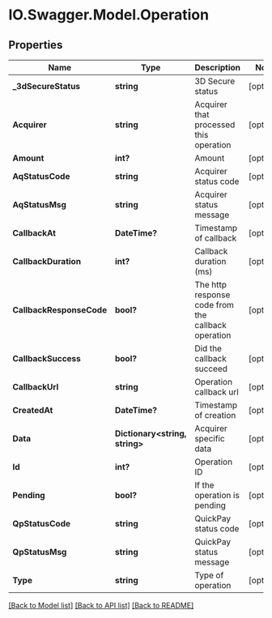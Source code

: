 # IO.Swagger.Model.Operation
## Properties

Name | Type | Description | Notes
------------ | ------------- | ------------- | -------------
**_3dSecureStatus** | **string** | 3D Secure status | [optional] 
**Acquirer** | **string** | Acquirer that processed this operation | [optional] 
**Amount** | **int?** | Amount | [optional] 
**AqStatusCode** | **string** | Acquirer status code | [optional] 
**AqStatusMsg** | **string** | Acquirer status message | [optional] 
**CallbackAt** | **DateTime?** | Timestamp of callback | [optional] 
**CallbackDuration** | **int?** | Callback duration (ms) | [optional] 
**CallbackResponseCode** | **bool?** | The http response code from the callback operation | [optional] 
**CallbackSuccess** | **bool?** | Did the callback succeed | [optional] 
**CallbackUrl** | **string** | Operation callback url | [optional] 
**CreatedAt** | **DateTime?** | Timestamp of creation | [optional] 
**Data** | **Dictionary&lt;string, string&gt;** | Acquirer specific data | [optional] 
**Id** | **int?** | Operation ID | [optional] 
**Pending** | **bool?** | If the operation is pending | [optional] 
**QpStatusCode** | **string** | QuickPay status code | [optional] 
**QpStatusMsg** | **string** | QuickPay status message | [optional] 
**Type** | **string** | Type of operation | [optional] 

[[Back to Model list]](../README.md#documentation-for-models) [[Back to API list]](../README.md#documentation-for-api-endpoints) [[Back to README]](../README.md)

